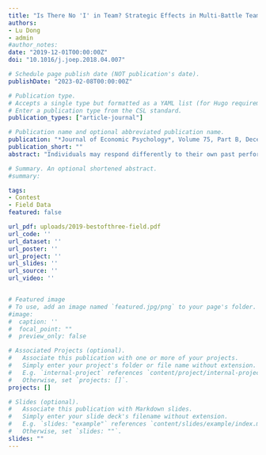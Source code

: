 ```yaml
---
title: "Is There No 'I' in Team? Strategic Effects in Multi-Battle Team Competition"
authors:
- Lu Dong
- admin
#author_notes:
date: "2019-12-01T00:00:00Z"
doi: "10.1016/j.joep.2018.04.007"

# Schedule page publish date (NOT publication's date).
publishDate: "2023-02-08T00:00:00Z"

# Publication type.
# Accepts a single type but formatted as a YAML list (for Hugo requirements).
# Enter a publication type from the CSL standard.
publication_types: ["article-journal"]

# Publication name and optional abbreviated publication name.
publication: "*Journal of Economic Psychology*, Volume 75, Part B, December 2019, 102070"
publication_short: ""
abstract: "Individuals may respond differently to their own past performance than to their teammates' performance in a multi-battle competition. Using field data from professional squash team tournaments, we show that while previous individual success begets more success, teammates' past performance has little impact on players' immediate and overall battle performance. It could be argued that players follow the heuristic of doing their best for their teams while at the same time succumbing to a psychological momentum effect, which suggests that responses to their own previous performance depend on the full history of previous battle outcomes. Our analysis, however, cannot reject that players are motivated by a strategic momentum effect, which predicts that responses only depend on the current state of battle outcomes irrespective of its precise realization in history."

# Summary. An optional shortened abstract.
#summary:

tags:
- Contest
- Field Data
featured: false

url_pdf: uploads/2019-bestofthree-field.pdf
url_code: ''
url_dataset: ''
url_poster: ''
url_project: ''
url_slides: ''
url_source: ''
url_video: ''


# Featured image
# To use, add an image named `featured.jpg/png` to your page's folder.
#image:
#  caption: ''
#  focal_point: ""
#  preview_only: false

# Associated Projects (optional).
#   Associate this publication with one or more of your projects.
#   Simply enter your project's folder or file name without extension.
#   E.g. `internal-project` references `content/project/internal-project/index.md`.
#   Otherwise, set `projects: []`.
projects: []

# Slides (optional).
#   Associate this publication with Markdown slides.
#   Simply enter your slide deck's filename without extension.
#   E.g. `slides: "example"` references `content/slides/example/index.md`.
#   Otherwise, set `slides: ""`.
slides: ""
---
```

